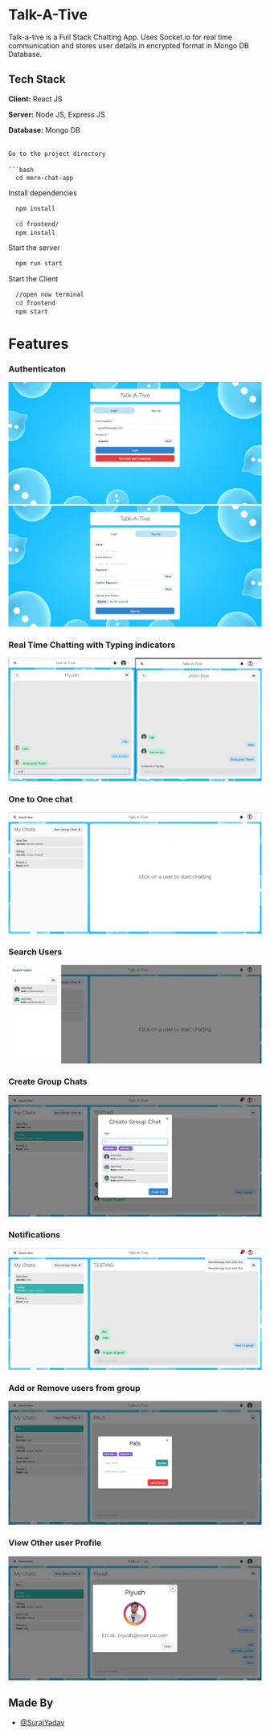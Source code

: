 
# Talk-A-Tive

Talk-a-tive is a Full Stack Chatting App.
Uses Socket.io for real time communication and stores user details in encrypted format in Mongo DB Database.
## Tech Stack

**Client:** React JS

**Server:** Node JS, Express JS

**Database:** Mongo DB
  



```

Go to the project directory

```bash
  cd mern-chat-app
```

Install dependencies

```bash
  npm install
```

```bash
  cd frontend/
  npm install
```

Start the server

```bash
  npm run start
```
Start the Client

```bash
  //open now terminal
  cd frontend
  npm start
```

  
# Features

### Authenticaton
![](https://github.com/SurajYadav23/mern-chatApp/blob/master/screenshots/login.PNG)
![](https://github.com/SurajYadav23/mern-chatApp/blob/master/screenshots/signup.PNG)
### Real Time Chatting with Typing indicators
![](https://github.com/SurajYadav23/mern-chatApp/blob/master/screenshots/real-time.PNG)
### One to One chat
![](https://github.com/SurajYadav23/mern-chatApp/blob/master/screenshots/mainscreen.PNG)
### Search Users
![](https://github.com/SurajYadav23/mern-chatApp/blob/master/screenshots/search.PNG)
### Create Group Chats
![](https://github.com/SurajYadav23/mern-chatApp/blob/master/screenshots/new%20grp.PNG)
### Notifications 
![](https://github.com/SurajYadav23/mern-chatApp/blob/master/screenshots/group%20%2B%20notif.PNG)
### Add or Remove users from group
![](https://github.com/SurajYadav23/mern-chatApp/blob/master/screenshots/add%20rem.PNG)
### View Other user Profile
![](https://github.com/SurajYadav23/mern-chatApp/blob/master/screenshots/profile.PNG)
## Made By

- [@SurajYadav](https://github.com/SurajYadav23)

  
